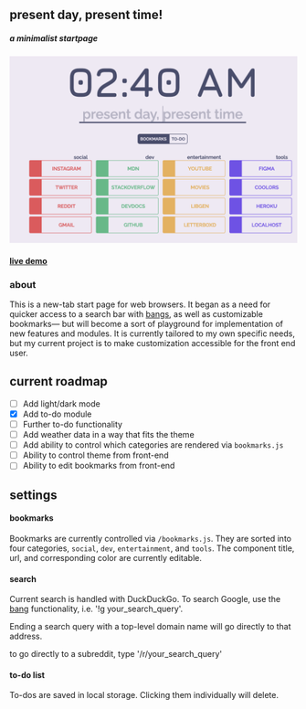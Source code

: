 ## present day, present time!
##### *a minimalist startpage*

![preview](./public/images/preview.png)

#### [live demo](https://presentday-presenttime.herokuapp.com/)

### about

This is a new-tab start page for web browsers. It began as a need
for quicker access to a search bar with [bangs](https://duckduckgo.com/bang), as well as customizable bookmarks— but will become a sort of playground for implementation of new features and modules. It is currently tailored to my own specific needs, but my current project is to make customization accessible for the front end user.

## current roadmap

- [ ] Add light/dark mode
- [x] Add to-do module
- [ ] Further to-do functionality
- [ ] Add weather data in a way that fits the theme
- [ ] Add ability to control which categories are rendered via `bookmarks.js`
- [ ] Ability to control theme from front-end
- [ ] Ability to edit bookmarks from front-end

## settings

#### bookmarks

Bookmarks are currently controlled via `/bookmarks.js`. They are sorted
into four categories, `social`, `dev`, `entertainment`, and `tools`. The
component title, url, and corresponding color are currently editable.

#### search

Current search is handled with DuckDuckGo. To search Google, use the [bang](https://duckduckgo.com/bang)
functionality, i.e. '!g your_search_query'.

Ending a search query with a top-level domain name will go directly to that
address.

to go directly to a subreddit, type '/r/your_search_query'

#### to-do list

To-dos are saved in local storage. Clicking them individually will delete.